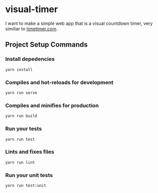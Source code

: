 # visual-timer

I want to make a simple web app that is a visual countdown timer, very similiar to [timetimer.com](https://www.timetimer.com/).

## Project Setup Commands

### Install depedencies
```
yarn install
```

### Compiles and hot-reloads for development
```
yarn run serve
```

### Compiles and minifies for production
```
yarn run build
```

### Run your tests
```
yarn run test
```

### Lints and fixes files
```
yarn run lint
```

### Run your unit tests
```
yarn run test:unit
```
